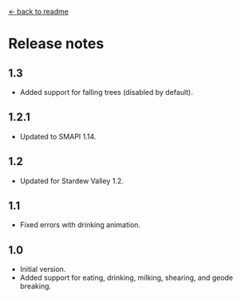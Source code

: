 ﻿[← back to readme](README.md)

# Release notes
## 1.3
* Added support for falling trees (disabled by default).

## 1.2.1
* Updated to SMAPI 1.14.

## 1.2
* Updated for Stardew Valley 1.2.

## 1.1
* Fixed errors with drinking animation.

## 1.0
* Initial version.
* Added support for eating, drinking, milking, shearing, and geode breaking.
